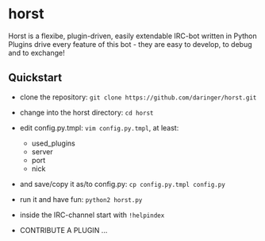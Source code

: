 horst
=====

Horst is a flexibe, plugin-driven, easily extendable IRC-bot written in Python
Plugins drive every feature of this bot - they are easy to develop, to debug and to exchange!

Quickstart
----------

* clone the repository: ```git clone https://github.com/daringer/horst.git```
* change into the horst directory: ```cd horst```
* edit config.py.tmpl: ```vim config.py.tmpl```, at least:
  - used_plugins
  - server
  - port 
  - nick 

* and save/copy it as/to config.py: ```cp config.py.tmpl config.py```
* run it and have fun: ```python2 horst.py```
* inside the IRC-channel start with ```!helpindex```
* CONTRIBUTE A PLUGIN ...



